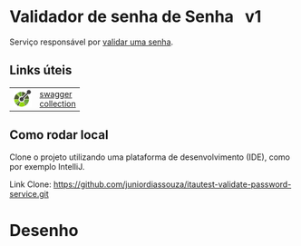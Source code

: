 # Validador de senha de Senha &nbsp; v1

Serviço responsável por [validar uma senha](http://localhost:8080/api/validator/v1/password).

## Links úteis

|  |  |
| ------ | ------ |
| <img src="https://github.com/juniordiassouza/itautest-validate-password-service/blob/master/src/main/resources/images/openapi%20.png" width="32" height="32"> | [swagger](http://localhost:8080/api/validator/v1/swagger-ui/index.html) <br> [collection](http://localhost:8080/api/validator/v1/v2/api-docs) |

## Como rodar local

Clone o projeto utilizando uma plataforma de desenvolvimento (IDE), como por exemplo IntelliJ.

Link Clone: https://github.com/juniordiassouza/itautest-validate-password-service.git

# Desenho

<img src="">
